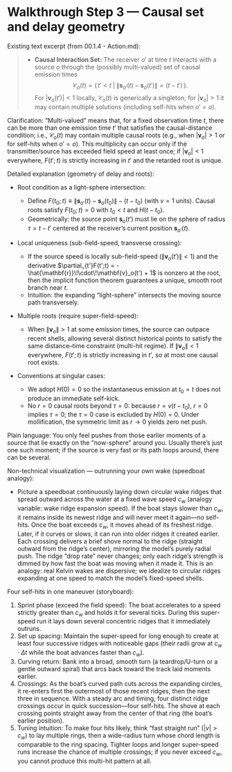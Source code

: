 # Walkthrough Step 3 — Causal set and delay geometry

Existing text excerpt (from 00.1.4 - Action.md):
> -   **Causal Interaction Set:** The receiver $o'$ at time $t$ interacts with a source $o$ through the (possibly multi-valued) set of causal emission times
>     $$
>     \mathcal{C}_o(t) = \big\{\, t' < t \;\big|\; \|\mathbf{s}_{o'}(t) - \mathbf{s}_o(t')\| = (t - t') \,\big\}.
>     $$
>     For $|\mathbf{v}_o(t')| < 1$ locally, $\mathcal{C}_o(t)$ is generically a singleton; for $|\mathbf{v}_o|> 1$ it may contain multiple solutions (including self-hits when $o'=o$).

Clarification: “Multi-valued” means that, for a fixed observation time $t$, there can be more than one emission time $t'$ that satisfies the causal-distance condition; i.e., $\mathcal{C}_o(t)$ may contain multiple causal roots (e.g., when $|\mathbf{v}_o|> 1$ or for self-hits when $o'=o$). This multiplicity can occur only if the transmitter/source has exceeded field speed at least once; if $|\mathbf{v}_o|<1$ everywhere, $F(t';t)$ is strictly increasing in $t'$ and the retarded root is unique.

Detailed explanation (geometry of delay and roots):

- Root condition as a light-sphere intersection:
  - Define $F(t_0; t) \equiv \|\mathbf{s}_{o'}(t) - \mathbf{s}_o(t_0)\| - (t - t_0)$ (with $v=1$ units). Causal roots satisfy $F(t_0; t)=0$ with $t_0 < t$ and $H(t-t_0)$.
  - Geometrically: the source point $\mathbf{s}_o(t')$ must lie on the sphere of radius $\tau = t - t'$ centered at the receiver’s current position $\mathbf{s}_{o'}(t)$.

- Local uniqueness (sub-field-speed, transverse crossing):
  - If the source speed is locally sub-field-speed ($\|\mathbf{v}_o(t')\|<1$) and the derivative $\partial_{t'}F(t';t) = -\hat{\mathbf{r}}\!\cdot\!\mathbf{v}_o(t') + 1$ is nonzero at the root, then the implicit function theorem guarantees a unique, smooth root branch near $t$.
  - Intuition: the expanding “light-sphere” intersects the moving source path transversely.

- Multiple roots (require super-field-speed):
  - When $\|\mathbf{v}_o\|> 1$ at some emission times, the source can outpace recent shells, allowing several distinct historical points to satisfy the same distance–time constraint (multi-hit regime). If $\|\mathbf{v}_o\|<1$ everywhere, $F(t';t)$ is strictly increasing in $t'$, so at most one causal root exists.

- Conventions at singular cases:
  - We adopt $H(0)=0$ so the instantaneous emission at $t_0=t$ does not produce an immediate self-kick.
  - No $r=0$ causal roots beyond $\tau=0$: because $r = v(t - t_0)$, $r=0$ implies $\tau=0$; the $\tau=0$ case is excluded by $H(0)=0$. Under mollification, the symmetric limit as $r\to 0$ yields zero net push.

Plain language: You only feel pushes from those earlier moments of a source that lie exactly on the “now-sphere” around you. Usually there’s just one such moment; if the source is very fast or its path loops around, there can be several.

Non-technical visualization — outrunning your own wake (speedboat analogy):
- Picture a speedboat continuously laying down circular wake ridges that spread outward across the water at a fixed wave speed $c_w$ (analogy variable: wake ridge expansion speed). If the boat stays slower than $c_w$, it remains inside its newest ridge and will never meet it again—no self-hits. Once the boat exceeds $c_w$, it moves ahead of its freshest ridge. Later, if it curves or slows, it can run into older ridges it created earlier. Each crossing delivers a brief shove normal to the ridge (straight outward from the ridge’s center), mirroring the model’s purely radial push. The ridge “drop rate” never changes; only each ridge’s strength is dimmed by how fast the boat was moving when it made it. This is an analogy: real Kelvin wakes are dispersive; we idealize to circular ridges expanding at one speed to match the model’s fixed-speed shells.

Four self-hits in one maneuver (storyboard):
1) Sprint phase (exceed the field speed): The boat accelerates to a speed strictly greater than $c_w$ and holds it for several ticks. During this super-speed run it lays down several concentric ridges that it immediately outruns.
2) Set up spacing: Maintain the super-speed for long enough to create at least four successive ridges with noticeable gaps (their radii grow at $c_w\cdot \Delta t$ while the boat advances faster than $c_w$).
3) Curving return: Bank into a broad, smooth turn (a teardrop/U-turn or a gentle outward spiral) that arcs back toward the track laid moments earlier.
4) Crossings: As the boat’s curved path cuts across the expanding circles, it re-enters first the outermost of those recent ridges, then the next three in sequence. With a steady arc and timing, four distinct ridge crossings occur in quick succession—four self-hits. The shove at each crossing points straight away from the center of that ring (the boat’s earlier position).
5) Tuning intuition: To make four hits likely, think “fast straight run” $(\lvert v\rvert>c_w)$ to lay multiple rings, then a wide-radius turn whose chord length is comparable to the ring spacing. Tighter loops and longer super-speed runs increase the chance of multiple crossings; if you never exceed $c_w$, you cannot produce this multi-hit pattern at all.

